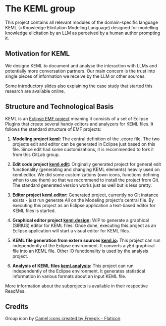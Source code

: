 # The KEML group

This project contains all relevant modules of the domain-specific language KEML (=Knowledge Elicitation Modeling Language) designed for modelling knowledge elicitation by an LLM as perceived by a human author prompting it.

## Motivation for KEML
We designe KEML to document and analyse the interaction with LLMs and potentially more conversation partners. Our main concern is the trust into single pieces of information we receive by the LLM or other sources.

Some introductory slides also explaining the case study that started this research are available online.

## Structure and Technological Basis

KEML is an [Eclipse EMF project](https://projects.eclipse.org/projects/modeling.emf.emf) meaning it consists of a set of Eclipse Plugins that create several handy editors and analyzers for KEML files.
It follows the standard structure of EMF projects:

1) **Modeling project [keml](https://gitlab.uni-koblenz.de/keml/keml):** The central definition of the .ecore file. The two projects edit and editor can be generated in Eclipse just based on this file. Since edit had some customizations, it is recommended to fork it from this GitLab group.

2) **Edit code project [keml.edit](https://gitlab.uni-koblenz.de/keml/keml.edit):** Originally generated project for general edit functionality (generating and changing KEML elements) heavily used on keml.editor. We did some customizations (own icons, functions defining when to use them) so that we recommend to install the project from Git. The standard generated version works just as well but is less pretty.

3) **Editor project keml.editor:** Generated project, currently no Git instance exists - just run generate All on the Modeling project's central file. By executing this project as an Eclipse application a text-based editor for KEML files is started.

4) **Graphical editor project [keml.design](https://gitlab.uni-koblenz.de/keml/keml.design):** WIP to generate a graphical (SIRIUS) editor for KEML files. Once done, executing this project as an Eclipse application will start a visual editor for KEML files.

5) **KEML file generation from extern sources [keml.io](https://gitlab.uni-koblenz.de/keml/keml.io):** This project can run independently of the Eclipse environment. It converts a yEd graphical file into an KEML file. Other IO functionality is used by the analysis project.

6) **Analysis of KEML files [keml.analysis](https://gitlab.uni-koblenz.de/keml/keml.analysis):** This project can run independently of the Eclipse environment. It generates statistical information in various formats about an input KEML file.

More information about the subprojects is available in their respective ReadMes.

## Credits

Group icon by <a href="https://www.flaticon.com/free-icons/camel" title="camel icons">Camel icons created by Freepik - Flaticon</a>
